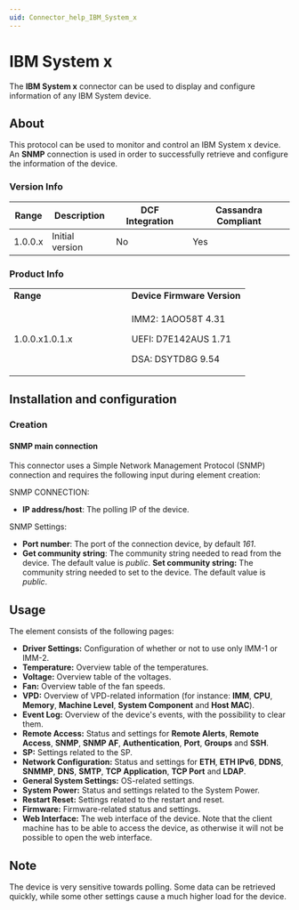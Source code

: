 ```yaml
---
uid: Connector_help_IBM_System_x
---
```


# IBM System x

The **IBM System x** connector can be used to display and configure information of any IBM System device.

## About

This protocol can be used to monitor and control an IBM System x device. An **SNMP** connection is used in order to successfully retrieve and configure the information of the device.

### Version Info

| Range | Description | DCF Integration | Cassandra Compliant |
|------------------|-----------------|---------------------|-------------------------|
| 1.0.0.x          | Initial version | No                  | Yes                     |

### Product Info

<table>
<colgroup>
<col style="width: 50%" />
<col style="width: 50%" />
</colgroup>
<tbody>
<tr class="odd">
<td><strong>Range</strong></td>
<td><strong>Device Firmware Version</strong></td>
</tr>
<tr class="even">
<td>1.0.0.x1.0.1.x</td>
<td><p>IMM2: 1AOO58T 4.31</p>
<p>UEFI: D7E142AUS 1.71</p>
<p>DSA: DSYTD8G 9.54</p></td>
</tr>
</tbody>
</table>

## Installation and configuration

### Creation

#### SNMP main connection

This connector uses a Simple Network Management Protocol (SNMP) connection and requires the following input during element creation:

SNMP CONNECTION:

- **IP address/host**: The polling IP of the device.

SNMP Settings:

- **Port number**: The port of the connection device, by default *161*.
- **Get community string**: The community string needed to read from the device. The default value is *public*.
  **Set community string:** The community string needed to set to the device. The default value is *public*.

## Usage

The element consists of the following pages:

- **Driver Settings:** Configuration of whether or not to use only IMM-1 or IMM-2.
- **Temperature:** Overview table of the temperatures.
- **Voltage:** Overview table of the voltages.
- **Fan:** Overview table of the fan speeds.
- **VPD:** Overview of VPD-related information (for instance: **IMM**, **CPU**, **Memory**, **Machine Level**, **System Component** and **Host MAC**).
- **Event Log:** Overview of the device's events, with the possibility to clear them.
- **Remote Access:** Status and settings for **Remote Alerts**, **Remote Access**, **SNMP**, **SNMP AF**, **Authentication**, **Port**, **Groups** and **SSH**.
- **SP:** Settings related to the SP.
- **Network Configuration:** Status and settings for **ETH**, **ETH IPv6**, **DDNS**, **SNMMP**, **DNS**, **SMTP**, **TCP Application**, **TCP Port** and **LDAP**.
- **General System Settings:** OS-related settings.
- **System Power:** Status and settings related to the System Power.
- **Restart Reset:** Settings related to the restart and reset.
- **Firmware:** Firmware-related status and settings.
- **Web Interface:** The web interface of the device. Note that the client machine has to be able to access the device, as otherwise it will not be possible to open the web interface.

## Note

The device is very sensitive towards polling. Some data can be retrieved quickly, while some other settings cause a much higher load for the device.
